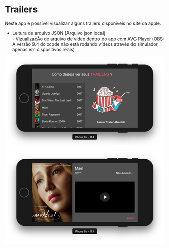 # Trailers
Neste app é possível visualizar alguns trailers disponíveis no site da apple.
- Leitura de arquivo JSON (Arquivo json local) 
<br> - VizualizaçÃo de arquivo de vídeo dentro do app com AVG Player (OBS: A versão 9.4 do xcode não está rodando vídeos através do simulador, apenas em dispositivos reais)</br>


![Alt Text](https://github.com/DenisJanoto/Trailers/blob/master/Images/Screen%201.png?raw=true)
![Alt Text](https://github.com/DenisJanoto/Trailers/blob/master/Images/Screen%202.png?raw=true)
